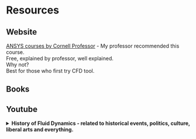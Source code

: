# Resources



## Website
[ANSYS courses by Cornell Professor](https://confluence.cornell.edu/display/SIMULATION/FLUENT+Learning+Modules) - My professor recommended this course.
<br> Free, explained by professor, well explained.
<br> Why not?
<br> Best for those who first try CFD tool.

## Books



## Youtube
<details>
<summary> <strong> History of Fluid Dynamics - related to historical events, politics, culture, liberal arts and everything. </strong> </summary>

[15 Youtube Videos explaining about history of Fluid Dynamics - in Korean](https://www.youtube.com/watch?v=rv8phdMB5XA&list=PLFs8qkZ9PQlc_shO4UO0OfngzK7tE7H6U&index=18)
<br> These youtube videos are explained by an Engineer, Taegee Min. [Linkedin Profile](https://www.linkedin.com/in/taegee-min-6431367/?originalSubdomain=kr)
<br> Actually these 15 videos are based on his book, Panta Rhei.
<br> Unfortunately, it is written in Korean.
<br> I'm sure this is a damn good book to recommend.
<br> Please read it.
<br> This is the link of the book.[판타레이](https://www.google.co.kr/books/edition/%ED%8C%90%ED%83%80_%EB%A0%88%EC%9D%B4/HH_EEAAAQBAJ?hl=en&gbpv=0)

</details>
